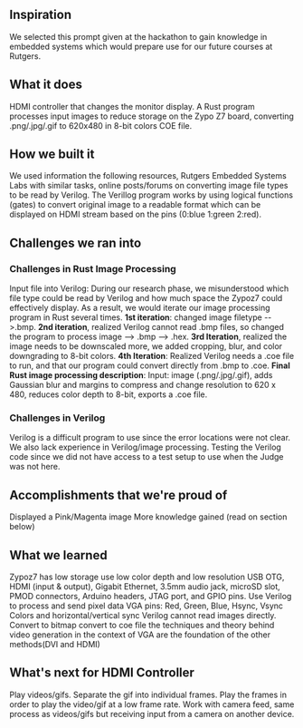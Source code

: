 ## Inspiration
We selected this prompt given at the hackathon to gain knowledge in embedded systems which would prepare use for our future courses at Rutgers.
## What it does
HDMI controller that changes the monitor display. A Rust program processes input images to reduce storage on the Zypo Z7 board, converting .png/.jpg/.gif to 620x480 in 8-bit colors COE file.
## How we built it
We used information the following resources, Rutgers Embedded Systems Labs with similar tasks, online posts/forums on converting image file types to be read by Verilog.
The Verillog program works by using logical functions (gates) to convert original image to a readable format which can be displayed on HDMI stream based on the pins (0:blue 1:green 2:red).

## Challenges we ran into

### Challenges in Rust Image Processing 
Input file into Verilog: During our research phase, we misunderstood which file type could be read by Verilog and how much space the Zypoz7 could effectively display. As a result, we would iterate our image processing program in Rust several times. **1st iteration**: changed image filetype -->.bmp. **2nd iteration**, realized Verilog cannot read .bmp files, so changed the program to process image --> .bmp --> .hex. **3rd Iteration**, realized the image needs to be downscaled more, we added cropping, blur, and color downgrading to 8-bit colors. **4th Iteration**: Realized Verilog needs a .coe file to run, and that our program could convert directly from .bmp to  .coe. **Final Rust image processing description**: Input: image (.png/.jpg/.gif), adds Gaussian blur and margins to compress and change resolution to 620 x 480, reduces color depth to 8-bit, exports a .coe file.

### Challenges in Verilog
Verilog is a difficult program to use since the error locations were not clear. We also lack experience in Verilog/image processing. Testing the Verilog code since we did not have access to a test setup to use when the Judge was not here.

## Accomplishments that we're proud of
Displayed a Pink/Magenta image
More knowledge gained (read on section below)
## What we learned
Zypoz7 has low storage
use low color depth and low resolution
USB OTG, HDMI (input & output), Gigabit Ethernet, 3.5mm audio jack, microSD slot, PMOD connectors, Arduino headers, JTAG port, and GPIO pins.
Use Verilog to process and send pixel data 
VGA pins: Red, Green, Blue, Hsync, Vsync
Colors and horizontal/vertical sync
Verilog cannot read images directly.
Convert to bitmap convert to coe file
the techniques and theory behind video generation in the context of VGA are the foundation of the other methods(DVI and HDMI)
## What's next for HDMI Controller
Play videos/gifs. Separate the gif into individual frames. Play the frames in order to play the video/gif at a low frame rate. Work with camera feed, same process as videos/gifs but receiving input from a camera on another device.
